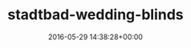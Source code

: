---
title:		"stadtbad-wedding-blinds"
type:		"upload"
description:		"TBC"
date:		"2016-05-29 14:38:28+00:00"
album:		"abandoned"
filename:		"stadtbad-wedding-blinds.md"
series:		""
cl_public_id:		"abandoned/stadtbad-wedding-blinds"
cl_version:		1497000037
format:		"tiff"
bytes:		2686064
width:		961
height:		1440
exposure_mode:		"Auto"
program:		"Aperture-priority AE"
aperture:		"2.8"
focal_length:		"24.0 mm"
iso:		"500"
shutter_speed:		"1/250"
metering:		"Center-weighted average"
flash:		"Off, Did not fire"
white_balance:		"Custom"
colour_temp:		"5100"
has_crop:		"true"
orientation:		"Horizontal (normal)"
camera_model:		"NIKON D800"
lens_info:		"24-70mm f/2.8"
artist:		"No artist info"
x_resolution:		"300"
y_resolution:		"300"
---